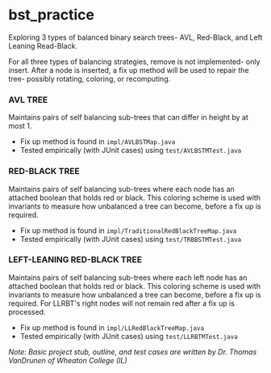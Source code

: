 # bst_practice
Exploring 3 types of balanced binary search trees- AVL, Red-Black, and Left Leaning Read-Black.


For all three types of balancing strategies, remove is not implemented- only insert. After a node is inserted, a fix up method will be used to repair the tree- possibly rotating, coloring, or recomputing.


### AVL TREE
  Maintains pairs of self balancing sub-trees that can differ in height by at most 1.
 
  * Fix up method is found in ``` impl/AVLBSTMap.java ```
  * Tested empirically (with JUnit cases) using ``` test/AVLBSTMTest.java ```



### RED-BLACK TREE
  Maintains pairs of self balancing sub-trees where each node has an attached boolean that holds red or black. This coloring scheme is used with invariants to measure how unbalanced a tree can become, before a fix up is required.
 
  * Fix up method is found in ``` impl/TraditionalRedBlackTreeMap.java ```
  * Tested empirically (with JUnit cases) using ``` test/TRBBSTMTest.java ```
 
 

  ### LEFT-LEANING RED-BLACK TREE
  Maintains pairs of self balancing sub-trees where each left node has an attached boolean that holds red or black. This coloring scheme is used with invariants to measure how unbalanced a tree can become, before a fix up is required. For LLRBT's right nodes will not remain red after a fix up is processed.
 
  * Fix up method is found in ``` impl/LLRedBlackTreeMap.java ```
  * Tested empirically (with JUnit cases) using ``` test/LLRBTMTest.java ```
 
 


  *Note: Basic project stub, outline, and test cases are written by Dr. Thomas VanDrunen of Wheaton College (IL)*
